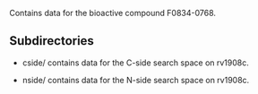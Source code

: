 Contains data for the bioactive compound F0834-0768.

## Subdirectories

- cside/ contains data for the C-side search space on rv1908c.

- nside/ contains data for the N-side search space on rv1908c.

